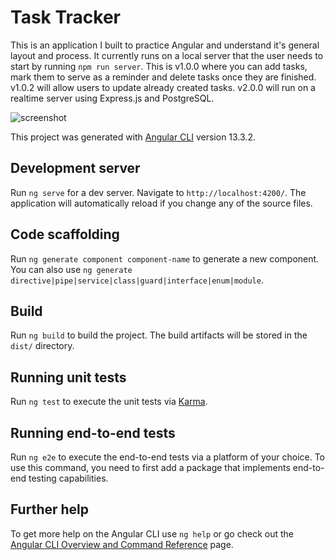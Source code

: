 # Task Tracker

This is an application I built to practice Angular and understand it's general layout and process. It currently runs on a local server that the user needs to start by running `npm run server`. This is v1.0.0 where you can add tasks, mark them to serve as a reminder and delete tasks once they are finished. v1.0.2 will allow users to update already created tasks. v2.0.0 will run on a realtime server using Express.js and PostgreSQL.

![screenshot]("/src/img/tasktracker.png")

This project was generated with [Angular CLI](https://github.com/angular/angular-cli) version 13.3.2.

## Development server

Run `ng serve` for a dev server. Navigate to `http://localhost:4200/`. The application will automatically reload if you change any of the source files.

## Code scaffolding

Run `ng generate component component-name` to generate a new component. You can also use `ng generate directive|pipe|service|class|guard|interface|enum|module`.

## Build

Run `ng build` to build the project. The build artifacts will be stored in the `dist/` directory.

## Running unit tests

Run `ng test` to execute the unit tests via [Karma](https://karma-runner.github.io).

## Running end-to-end tests

Run `ng e2e` to execute the end-to-end tests via a platform of your choice. To use this command, you need to first add a package that implements end-to-end testing capabilities.

## Further help

To get more help on the Angular CLI use `ng help` or go check out the [Angular CLI Overview and Command Reference](https://angular.io/cli) page.
